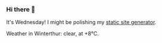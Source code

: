 ### Hi there :wave:

It's Wednesday! I might be polishing my [static site generator](https://github.com/bewuethr/pandoc-bash-blog).

Weather in Winterthur: clear, at +8°C.
